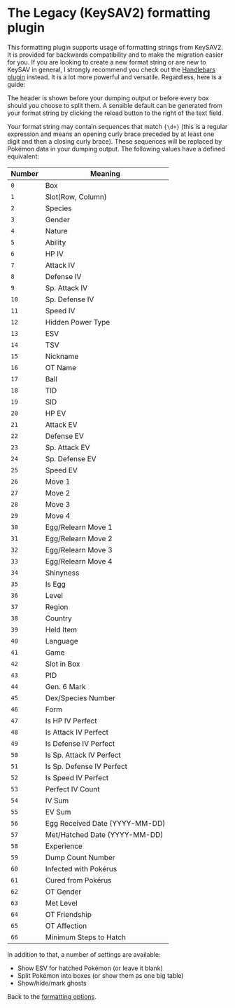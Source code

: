 # The Legacy (KeySAV2) formatting plugin

This formatting plugin supports usage of formatting strings from KeySAV2. It is provided for backwards compatibility and to make the migration easier for you. If you are looking to create a new format string or are new to KeySAV in general, I strongly recommend you check out the [Handlebars plugin](/handlebars) instead. It is a lot more powerful and versatile. Regardless, here is a guide:

The header is shown before your dumping output or before every box should you choose to split them. A sensible default can be generated from your format string by clicking the reload button to the right of the text field.

Your format string may contain sequences that match `{\d+}` (this is a regular expression and means an opening curly brace preceded by at least one digit and then a closing curly brace). These sequences will be replaced by Pokémon data in your dumping output. The following values have a defined equivalent:

| Number |Meaning|
|--------|-------|
|`0` |Box|
|`1` |Slot(Row, Column)|
|`2` |Species|
|`3` |Gender|
|`4` |Nature|
|`5` |Ability|
|`6` |HP IV|
|`7` |Attack IV|
|`8` |Defense IV|
|`9` |Sp. Attack IV|
|`10` |Sp. Defense IV|
|`11` |Speed IV|
|`12` |Hidden Power Type|
|`13` |ESV|
|`14` |TSV|
|`15` |Nickname|
|`16` |OT Name|
|`17` |Ball|
|`18` |TID|
|`19` |SID|
|`20` |HP EV|
|`21` |Attack EV|
|`22` |Defense EV|
|`23` |Sp. Attack EV|
|`24` |Sp. Defense EV|
|`25` |Speed EV|
|`26` |Move 1|
|`27` |Move 2|
|`28` |Move 3|
|`29` |Move 4|
|`30` |Egg/Relearn Move 1|
|`31` |Egg/Relearn Move 2|
|`32` |Egg/Relearn Move 3|
|`33` |Egg/Relearn Move 4|
|`34` |Shinyness|
|`35` |Is Egg|
|`36` |Level|
|`37` |Region|
|`38` |Country|
|`39` |Held Item|
|`40` |Language|
|`41` |Game|
|`42` |Slot in Box|
|`43` |PID|
|`44` |Gen. 6 Mark|
|`45` |Dex/Species Number|
|`46` |Form|
|`47` |Is HP IV Perfect|
|`48` |Is Attack IV Perfect|
|`49` |Is Defense IV Perfect|
|`50` |Is Sp. Attack IV Perfect|
|`51` |Is Sp. Defense IV Perfect|
|`52` |Is Speed IV Perfect|
|`53` |Perfect IV Count|
|`54` |IV Sum|
|`55` |EV Sum|
|`56` |Egg Received Date (YYYY-MM-DD)|
|`57` |Met/Hatched Date (YYYY-MM-DD)|
|`58` |Experience|
|`59` |Dump Count Number|
|`60` |Infected with Pokérus|
|`61` |Cured from Pokérus|
|`62` |OT Gender|
|`63` |Met Level|
|`64` |OT Friendship|
|`65` |OT Affection|
|`66` |Minimum Steps to Hatch|

In addition to that, a number of settings are available:

  * Show ESV for hatched Pokémon (or leave it blank)
  * Split Pokémon into boxes (or show them as one big table)
  * Show/hide/mark ghosts

Back to the [formatting options](../formatting.md).